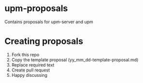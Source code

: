 # upm-proposals
Contains proposals for upm-server and upm

# Creating proposals
1. Fork this repo
1. Copy the template proposal (yy_mm_dd-template-proposal.md)
1. Replace required text
1. Create pull request
1. Happy discussing
